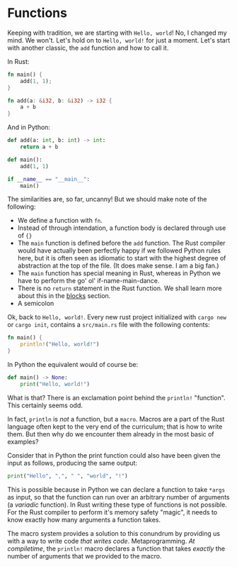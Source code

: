 # Functions

Keeping with tradition, we are starting with `Hello, world`!
No, I changed my mind. We won't. Let's hold on to `Hello, world!` for
just a moment. Let's start with another classic, the `add` function
and how to call it.

In Rust:
```rust
fn main() {
    add(1, 1);
}

fn add(a: &i32, b: &i32) -> i32 {
    a + b
}
```

And in Python:
```python
def add(a: int, b: int) -> int:
    return a + b

def main():
    add(1, 1)

if __name__ == "__main__":
    main()
```

The similarities are, so far, uncanny! But we should make note of the following:
- We define a function with `fn`.
- Instead of through intendation, a function body is declared through use of `{}`
- The `main` function is defined before the `add` function. The Rust compiler
would have actually been perfectly happy if we followed Python rules here, but it is
often seen as idiomatic to start with the highest degree of abstraction at the top
of the file. (It does make sense. I am a big fan.)
- The `main` function has special meaning in Rust, whereas in Python we have to
perform the go' ol' if-name-main-dance.
- There is no `return` statement in the Rust function. We shall learn more about
this in the [blocks]() section.
- A semicolon

Ok, back to `Hello, world!`. Every new rust project initialized with `cargo new` or `cargo init`,
contains a `src/main.rs` file with the following contents:

```rust
fn main() {
    println!("Hello, world!")
}
```

In Python the equivalent would of course be:

```python
def main() -> None:
    print("Hello, world!")
```

What is that? There is an exclamation point behind the `println!` "function".
This certainly seems odd.

In fact, `println` is *not* a function, but a `macro`. Macros are a part of the Rust
language often kept to the very end of the curriculum; that is how to write them.
But then why do we encounter them already in the most basic of examples? 

Consider that in Python the print function could also have been given the input
as follows, producing the same output:

```python
print("Hello", ",", " ", "world", "!")
```

This is possible because in Python we can declare a function to take `*args` as input,
so that the function can run over an arbitrary number of arguments (a *variadic* function).
In Rust writing these type of functions is not possible. For the Rust compiler to perform
it's memory safety "magic", it needs to know exactly how many arguments a function takes.

The macro system provides a solution to this conundrum by providing us with a way to
write code *that writes code*. Metaprogramming. *At compiletime*, the `println!` macro
declares a function that takes *exactly* the number of arguments that we provided to
the macro.

